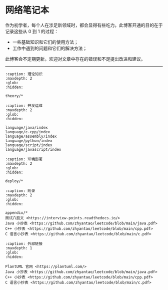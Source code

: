 # 网络笔记本

作为初学者，每个人在涉足新领域时，都会显得有些吃力。此博客开通的目的在于记录这些从 0 到 1 的过程：

- 一些基础知识和它们的使用方法；
- 工作中遇到的问题和它们的解决方法；

此博客会不定期更新。欢迎对文章中存在的错误和不足提出改进和建议。

---

```{toctree}
:caption: 理论知识
:maxdepth: 2
:glob:
:hidden:

theory/*
```

```{toctree}
:caption: 开发运维
:maxdepth: 2
:glob:
:hidden:

language/java/index
language/c-cpp/index
language/assembly/index
language/python/index
language/script/index
language/javascript/index
```

```{toctree}
:caption: 环境部署
:maxdepth: 2
:glob:
:hidden:

deploy/*
```

```{toctree}
:caption: 附录
:maxdepth: 2
:glob:
:hidden:

appendix/*
面试八股文 <https://interview-points.readthedocs.io/>
Java 小抄表 <https://github.com/zhyantao/leetcode/blob/main/java.pdf>
C++ 小抄表 <https://github.com/zhyantao/leetcode/blob/main/cpp.pdf>
C 语言小抄表 <https://github.com/zhyantao/leetcode/blob/main/c.pdf>
```

```{toctree}
:caption: 外部链接
:maxdepth: 1
:glob:
:hidden:

PlantUML 官网 <https://plantuml.com/>
Java 小抄表 <https://github.com/zhyantao/leetcode/blob/main/java.pdf>
C++ 小抄表 <https://github.com/zhyantao/leetcode/blob/main/cpp.pdf>
C 语言小抄表 <https://github.com/zhyantao/leetcode/blob/main/c.pdf>
```
